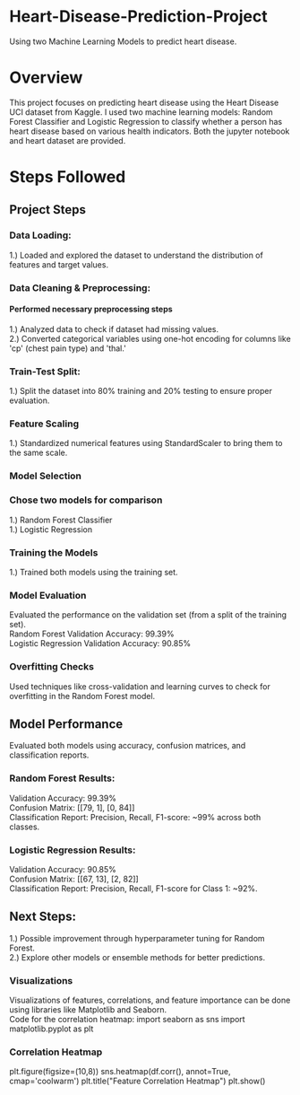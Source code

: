 # Heart-Disease-Prediction-Project
Using two Machine Learning Models to predict heart disease.
# Overview
This project focuses on predicting heart disease using the Heart Disease UCI dataset from Kaggle. I used two machine learning models: Random Forest Classifier and Logistic Regression to classify whether a person has heart disease based on various health indicators. Both the jupyter notebook and heart dataset are provided.<br/>

# Steps Followed

## Project Steps
### Data Loading:

1.) Loaded and explored the dataset to understand the distribution of features and target values.
### Data Cleaning & Preprocessing:

#### Performed necessary preprocessing steps
1.) Analyzed data to check if dataset had missing values.<br/>
2.) Converted categorical variables using one-hot encoding for columns like 'cp' (chest pain type) and 'thal.'
### Train-Test Split:

1.) Split the dataset into 80% training and 20% testing to ensure proper evaluation.
### Feature Scaling

1.) Standardized numerical features using StandardScaler to bring them to the same scale.
### Model Selection

### Chose two models for comparison
1.) Random Forest Classifier<br/>
1.) Logistic Regression
### Training the Models

1.) Trained both models using the training set.
### Model Evaluation

Evaluated the performance on the validation set (from a split of the training set).<br/>
Random Forest Validation Accuracy: 99.39%<br/>
Logistic Regression Validation Accuracy: 90.85%<br/>
### Overfitting Checks

Used techniques like cross-validation and learning curves to check for overfitting in the Random Forest model.
## Model Performance

Evaluated both models using accuracy, confusion matrices, and classification reports.<br/>
### Random Forest Results:
Validation Accuracy: 99.39%<br/>
Confusion Matrix:
[[79, 1], [0, 84]]<br/>
Classification Report:
Precision, Recall, F1-score: ~99% across both classes.<br/>
### Logistic Regression Results:
Validation Accuracy: 90.85%<br/>
Confusion Matrix:
[[67, 13], [2, 82]]<br/>
Classification Report:
Precision, Recall, F1-score for Class 1: ~92%.<br/>
## Next Steps:
1.) Possible improvement through hyperparameter tuning for Random Forest.<br/>
2.) Explore other models or ensemble methods for better predictions.<br/>

### Visualizations
Visualizations of features, correlations, and feature importance can be done using libraries like Matplotlib and Seaborn.<br/>
Code for the correlation heatmap: import seaborn as sns
import matplotlib.pyplot as plt

### Correlation Heatmap
plt.figure(figsize=(10,8))
sns.heatmap(df.corr(), annot=True, cmap='coolwarm')
plt.title("Feature Correlation Heatmap")
plt.show()
